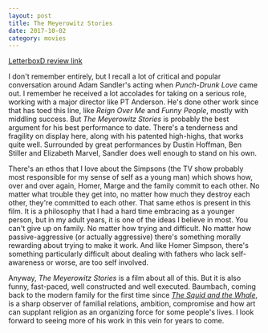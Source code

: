 ```yaml
---
layout: post
title: The Meyerowitz Stories 
date: 2017-10-02
category: movies
---
```

 
[LetterboxD review link](https://letterboxd.com/samarthbhaskar/film/the-meyerowitz-stories/)

I don't remember entirely, but I recall a lot of critical and popular conversation around Adam Sandler's acting when <em>Punch-Drunk Love</em> came out. I remember he received a lot accolades for taking on a serious role, working with a major director like PT Anderson. He's done other work since that has toed this line, like <em>Reign Over Me</em> and <em>Funny People</em>, mostly with middling success. But <em>The Meyerowitz Stories</em> is probably the best argument for his best performance to date. There's a tenderness and fragility on display here, along with his patented high-highs, that works quite well. Surrounded by great performances by Dustin Hoffman, Ben Stiller and Elizabeth Marvel, Sandler does well enough to stand on his own.

There's an ethos that I love about the Simpsons (the TV show probably most responsible for my sense of self as a young man) which shows how, over and over again, Homer, Marge and the family commit to each other. No matter what trouble they get into, no matter how much they destroy each other, they're committed to each other. That same ethos is present in this film. It is a philosophy that I had a hard time embracing as a younger person, but in my adult years, it is one of the ideas I believe in most. You can't give up on family. No matter how trying and difficult. No matter how passive-aggressive (or actually aggressive) there's something morally rewarding about trying to make it work. And like Homer Simpson, there's something particularly difficult about dealing with fathers who lack self-awareness or worse, are too self involved. 

Anyway, <em>The Meyerowitz Stories</em> is a film about all of this. But it is also funny, fast-paced, well constructed and well executed. Baumbach, coming back to the modern family for the first time since <em><a href="https://letterboxd.com/samarthbhaskar/film/the-squid-and-the-whale/">The Squid and the Whale</a></em>, is a sharp observer of familial relations, ambition, compromise and how art can supplant religion as an organizing force for some people's lives. I look forward to seeing more of his work in this vein for years to come.